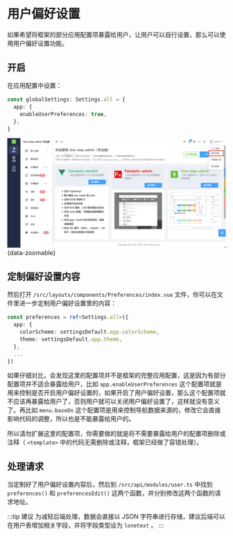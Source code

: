 # 用户偏好设置 <sup class="pro-badge" />

如果希望将框架的部分应用配置项暴露给用户，让用户可以自行设置，那么可以使用用户偏好设置功能。

## 开启

在应用配置中设置：

```ts {2-4}
const globalSettings: Settings.all = {
  app: {
    enableUserPreferences: true,
  },
}
```

![](/preferences.png){data-zoomable}

## 定制偏好设置内容

然后打开 `/src/layouts/components/Preferences/index.vue` 文件，你可以在文件里进一步定制用户偏好设置里的内容：

```ts
const preferences = ref<Settings.all>({
  app: {
    colorScheme: settingsDefault.app.colorScheme,
    theme: settingsDefault.app.theme,
  },
  ...
})
```

如果仔细对比，会发现这里的配置项并不是框架的完整应用配置，这是因为有部分配置项并不适合暴露给用户，比如 `app.enableUserPreferences` 这个配置项就是用来控制是否开启用户偏好设置的，如果开启了用户偏好设置，那么这个配置项就不应该再暴露给用户了，否则用户就可以关闭用户偏好设置了，这样就没有意义了。再比如 `menu.baseOn` 这个配置项是用来控制导航数据来源的，修改它会直接影响代码的调整，所以也是不能暴露给用户的。

所以请勿扩展这里的配置项，你需要做的就是将不需要暴露给用户的配置项删除或注释（ `<template>` 中的代码无需删除或注释，框架已经做了容错处理）。

## 处理请求

当定制好了用户偏好设置内容后，然后到 `/src/api/modules/user.ts` 中找到 `preferences()` 和 `preferencesEdit()` 这两个函数，并分别修改这两个函数的请求地址。

:::tip 建议
为减轻后端处理，数据会直接以 JSON 字符串进行存储，建议后端可以在用户表增加相关字段，并将字段类型设为 `lonetext` 。
:::
